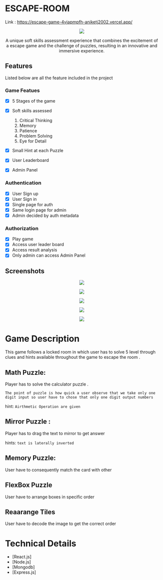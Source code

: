 # ESCAPE-ROOM

Link : https://escape-game-4vjapmpfh-aniketj2002.vercel.app/

<p align = "center">
<img src="https://drive.google.com/file/d/1ot68u6l2FjANm1f1L4MUVNpEkLpZbz9_/view?usp=share_link">
</p>

<p align="center">
A unique soft skills assessment experience that combines the excitement of a escape game and the challenge of puzzles, resulting in an innovative and immersive experience.
</p>

## Features 
Listed below are all the feature included in the project

### Game Featues 

- [x] 5 Stages of the game 

- [x] Soft skills assessed 

  1. Critical Thinking
  2. Memory
  3. Patience
  4. Problem Solving
  5. Eye for Detail


  
- [x] Small Hint at each Puzzle 
  
- [x] User Leaderboard

- [x] Admin Panel


### Authentication 

- [x] User Sign up
- [x] User Sign in
- [x] Single page for auth 
- [x] Same login page for admin
- [x] Admin decided by auth metadata 

### Authorization 

- [x] Play game
- [x] Access user leader board
- [x] Access result analysis
- [x] Only admin can access Admin Panel

## Screenshots 

<p align = "center">
<img src="https://drive.google.com/file/d/1QPzWPo9LfbXhYIDkT06L-RS6elxdWRmD/view?usp=share_link">
</p>

<p align = "center">
<img src="https://drive.google.com/file/d/1XsSR5ak_7DskuMVvKRd8Wbte-ELZhJOO/view?usp=share_link">
</p>

<p align = "center">
<img src="https://drive.google.com/file/d/1KreDHsi8wCz0y2E4OpYTxGCkNlo5s1HL/view?usp=share_link">
</p>

<p align = "center">
<img src="https://drive.google.com/file/d/1ya47Bbl0FYWJZJvHCsZzTGi4UkFGLw4E/view?usp=share_link">
</p>

<p align = "center">
<img src="https://drive.google.com/file/d/1ya47Bbl0FYWJZJvHCsZzTGi4UkFGLw4E/view?usp=share_link">
</p>

# Game Description

This game follows a locked room  in which user has to solve 5 level through clues and hints available throughout the game to escape the room .

## Math Puzzle:
Player has to solve the calculator puzzle .
```
The point of puzzle is how quick a user observe that we take only one digit input so user have to chose that only one digit output numbers 
```
hint: `Airthmetic Operation are given `



## Mirror Puzzle :
Player has to drag the text to mirror to get answer

hints: `text is laterally inverted `

## Memory Puzzle:
User have to consequently match the card with other 


## FlexBox Puzzle 
User have to arrange boxes in specific order 

## Reaarange Tiles
User have to decode the image to get the correct order 
# Technical Details


- [React.js]
- [Node.js]
- [Mongodb]
- [Express.js]



